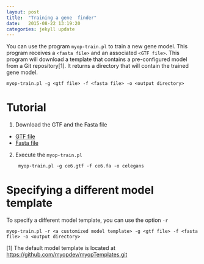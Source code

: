 ```yaml
---
layout: post
title:  "Training a gene  finder"
date:   2015-08-22 13:19:20
categories: jekyll update
---
```


You can use the program ``myop-train.pl`` to train a new gene model.  This program receives a ``<fasta file>`` and an associated ``<GTF file>``. This program will download a template that contains a pre-configured model from a Git repository[1].  It returns a directory that will contain the trained gene model.

```
myop-train.pl -g <gtf file> -f <fasta file> -o <output directory>
```

# Tutorial 

1. Download the GTF and the Fasta file 
  * [GTF file]()
  * [Fasta file]()

2. Execute the ``myop-train.pl``

   ```
    myop-train.pl -g ce6.gtf -f ce6.fa -o celegans
   ```

# Specifying a different model template

To specify a different model template, you can use the option ``-r``

```
myop-train.pl -r <a customized model template> -g <gtf file> -f <fasta file> -o <output directory>
```


[1] The default model template is located at https://github.com/myopdev/myopTemplates.git


